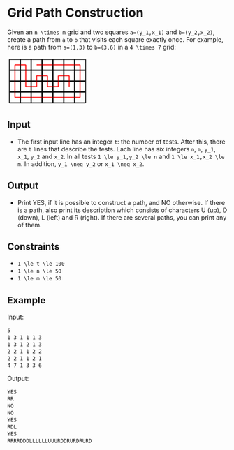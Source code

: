 # Grid Path Construction 

Given an ```n \times m``` grid and two squares ```a=(y_1,x_1)``` and ```b=(y_2,x_2)```, create a path from ```a``` to ```b``` that visits each square exactly once.
For example, here is a path from ```a=(1,3)``` to ```b=(3,6)``` in a ```4 \times 7``` grid:

![](./images/944079e41a17eca6debb54a7d4da8f9124232206a1d80256432e8a2715c00055.png)

## Input
- The first input line has an integer ```t```: the number of tests.
After this, there are ```t``` lines that describe the tests. Each line has six integers ```n```, ```m```, ```y_1```, ```x_1```, ```y_2``` and ```x_2```.
In all tests ```1 \le y_1,y_2 \le n``` and ```1 \le x_1,x_2 \le m```. In addition, ```y_1 \neq y_2``` or ```x_1 \neq x_2```.
## Output
- Print YES, if it is possible to construct a path, and NO otherwise.
If there is a path, also print its description which consists of characters U (up), D (down), L (left) and R (right). If there are several paths, you can print any of them.
## Constraints

- ```1 \le t \le 100```
- ```1 \le n \le 50```
- ```1 \le m \le 50```

## Example
Input:
```
5
1 3 1 1 1 3
1 3 1 2 1 3
2 2 1 1 2 2
2 2 1 1 2 1
4 7 1 3 3 6
```

Output:
```
YES
RR
NO
NO
YES
RDL
YES
RRRRDDDLLLLLLUUURDDRURDRURD
```
